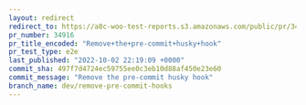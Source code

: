 ```yaml
---
layout: redirect
redirect_to: https://a8c-woo-test-reports.s3.amazonaws.com/public/pr/34916/e2e/index.html
pr_number: 34916
pr_title_encoded: "Remove+the+pre-commit+husky+hook"
pr_test_type: e2e
last_published: "2022-10-02 22:19:09 +0000"
commit_sha: 497f7d4724ec59755ee0c3eb10d88af450e23e60
commit_message: "Remove the pre-commit husky hook"
branch_name: dev/remove-pre-commit-hooks
---
```

